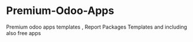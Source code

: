 # Premium-Odoo-Apps
Premium odoo apps templates , Report Packages Templates and including also free apps
